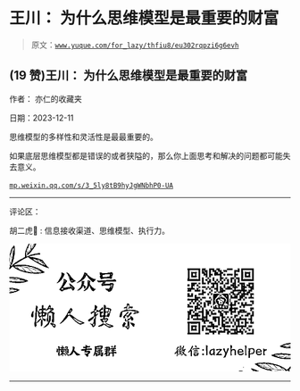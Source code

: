 # 王川： 为什么思维模型是最重要的财富

> 原文：[`www.yuque.com/for_lazy/thfiu8/eu302rqpzi6g6evh`](https://www.yuque.com/for_lazy/thfiu8/eu302rqpzi6g6evh)

## (19 赞)王川： 为什么思维模型是最重要的财富

作者： 亦仁的收藏夹

日期：2023-12-11

思维模型的多样性和灵活性是最最重要的。

如果底层思维模型都是错误的或者狭隘的，那么你上面思考和解决的问题都可能失去意义。

[`mp.weixin.qq.com/s/3_5ly8tB9hyJgWNbhP0-UA`](https://mp.weixin.qq.com/s/3_5ly8tB9hyJgWNbhP0-UA)

* * *

评论区：

胡二虎🐯 : 信息接收渠道、思维模型、执行力。

![](img/21de372a77ea1f441c613f7316831ae1.png)

* * *